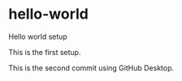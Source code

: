 # hello-world
Hello world setup

This is the first setup.

This is the second commit using GitHub Desktop.